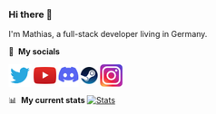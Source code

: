 ### Hi there 👋

I'm Mathias, a full-stack developer living in Germany.

🔗 &nbsp;**My socials**

<a href="https://twitter.com/germannewsmaker" target="blank"><img align="center" src="https://raw.githubusercontent.com/gnmyt/gnmyt/main/images_md/twitter.png" height="40" width="40" /></a>
<a href="https://www.youtube.com/channel/UCv2rHNRG7cdyyKRJJYxxVjA" target="blank"><img align="center" src="https://raw.githubusercontent.com/gnmyt/gnmyt/main/images_md/youtube.png" height="30" width="40" /></a>
<a href="http://discord.com/users/386242172632170496" target="blank"><img align="center" src="https://raw.githubusercontent.com/gnmyt/gnmyt/main/images_md/discord.png" height="40" width="35" /></a>
<a href="https://steamcommunity.com/id/GNMYT/" target="blank"><img align="center" src="https://raw.githubusercontent.com/gnmyt/gnmyt/main/images_md/steam.png" height="30" width="30" /></a>
<a href="https://www.instagram.com/germannewsmakeryt/" target="blank"><img align="center" src="https://raw.githubusercontent.com/gnmyt/gnmyt/main/images_md/instagram.png" height="40" width="40" /></a>

📊 &nbsp;**My current stats**
[![Stats](https://github-readme-stats.vercel.app/api?username=gnmyt&hide_title=true&bg_color=00000000&text_color=d1d1d1&hide_border=true)](https://github.com/anuraghazra/github-readme-stats)